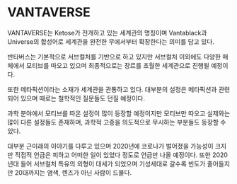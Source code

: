 # VANTAVERSE
VANTAVERSE는 Ketose가 전개하고 있는 세계관의 명칭이며
Vantablack과 Universe의 합성어로 세계관을 완전한
무에서부터 확장한다는 의미를 담고 있다.

반타버스는 기본적으로 서브컬처를 기반으로 하고 있지만
서브컬처 이외에도 다양한 매체에서 모티브를 따오고 있으며
최종적으로는 장르를 초월한 세계관으로 진행될 예정이다.

또한 메타픽션이라는 소재가 세계관을 관통하고 있다.
대부분의 설정은 메타픽션과 관련되어 있으며
때로는 철학적인 질문들도 던질 예정이다.

과학 분야에서 모티브를 따온 설정이 많이 등장할 예정이지만
모티브만 따오고 실제와는 많이 다른 설정들도 존재하며,
과학적 고증을 의도적으로 무시하는 부분들도 등장할 수 있다.

대부분 근미래의 이야기를 다루고 있으며 2020년에 코로나가
벌어졌을 가능성이 크지만 직접적 언급은 피하고 어떠한 일이 
있었다 정도로 언급만 나올 예정이다. 또한 2020년대 들어
서브컬처 특유의 외형이 대세가 되었으며 기성세대로 갈수록
빈도가 줄어들지만 20대까지는 염색, 렌즈가 아닌 사람이 드물다.

